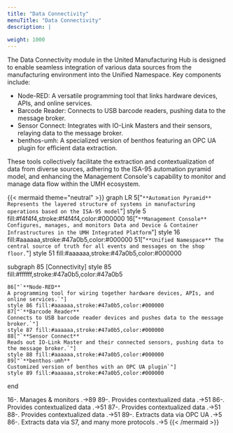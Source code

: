 ```yaml
---
title: "Data Connectivity"
menuTitle: "Data Connectivity"
description: |
  
weight: 1000
---
```


The Data Connectivity module in the United Manufacturing Hub is designed to enable
seamless integration of various data sources from the manufacturing environment
into the Unified Namespace. Key components include:

- Node-RED: A versatile programming tool that links hardware devices, APIs, and online services.
- Barcode Reader: Connects to USB barcode readers, pushing data to the message broker.
- Sensor Connect: Integrates with IO-Link Masters and their sensors, relaying data to the message broker.
- benthos-umh: A specialized version of benthos featuring an OPC UA plugin for efficient data extraction.

These tools collectively facilitate the extraction and contextualization of data
from diverse sources, adhering to the ISA-95 automation pyramid model, and
enhancing the Management Console's capability to monitor and manage data flow
within the UMH ecosystem.

{{< mermaid theme="neutral" >}}
graph LR
  5["`**Automation Pyramid**
  Represents the layered structure of systems in manufacturing operations based on the ISA-95 model`"]
  style 5 fill:#f4f4f4,stroke:#f4f4f4,color:#000000
  16["`**Management Console**
  Configures, manages, and monitors Data and Device & Container Infrastructures in the UMH Integrated Platform`"]
  style 16 fill:#aaaaaa,stroke:#47a0b5,color:#000000
  51["`**Unified Namespace**
  The central source of truth for all events and messages on the shop floor.`"]
  style 51 fill:#aaaaaa,stroke:#47a0b5,color:#000000

  subgraph 85 [Connectivity]
    style 85 fill:#ffffff,stroke:#47a0b5,color:#47a0b5

    86["`**Node-RED**
    A programming tool for wiring together hardware devices, APIs, and online services.`"]
    style 86 fill:#aaaaaa,stroke:#47a0b5,color:#000000
    87["`**Barcode Reader**
    Connects to USB barcode reader devices and pushes data to the message broker.`"]
    style 87 fill:#aaaaaa,stroke:#47a0b5,color:#000000
    88["`**Sensor Connect**
    Reads out IO-Link Master and their connected sensors, pushing data to the message broker.`"]
    style 88 fill:#aaaaaa,stroke:#47a0b5,color:#000000
    89["`**benthos-umh**
    Customized version of benthos with an OPC UA plugin`"]
    style 89 fill:#aaaaaa,stroke:#47a0b5,color:#000000
  end

  16-. Manages & monitors .->89
  89-. Provides
  contextualized data .->51
  86-. Provides
  contextualized data .->51
  87-. Provides
  contextualized data .->51
  88-. Provides
  contextualized data .->51
  89-. Extracts data via OPC UA .->5
  86-. Extracts data via S7, and
  many more protocols .->5
{{< /mermaid >}}
